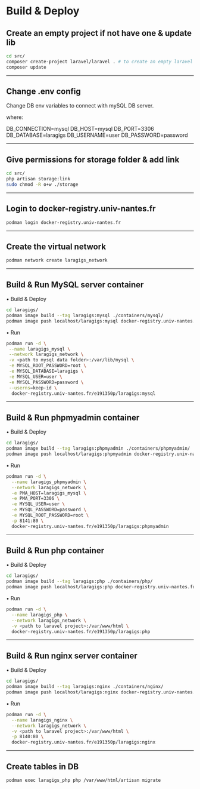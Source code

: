 # Build & Deploy

## Create an empty project if not have one & update lib

```bash
cd src/
composer create-project laravel/laravel . # to create an empty laravel project, copy src files of laravel project if already have a project and ignore this command.
composer update
```

---

## Change .env config

Change DB env variables to connect with mySQL DB server.

where:

DB_CONNECTION=mysql
DB_HOST=mysql
DB_PORT=3306
DB_DATABASE=laragigs
DB_USERNAME=user
DB_PASSWORD=password

---

## Give permissions for storage folder & add link

```bash
cd src/
php artisan storage:link
sudo chmod -R o+w ./storage
```

---

## Login to docker-registry.univ-nantes.fr

```bash
podman login docker-registry.univ-nantes.fr
```

---

## Create the virtual network

```bash
podman network create laragigs_network
```

---

## Build & Run MySQL server container

• Build & Deploy

```bash
cd laragigs/
podman image build --tag laragigs:mysql ./containers/mysql/
podman image push localhost/laragigs:mysql docker-registry.univ-nantes.fr/e191350p/laragigs:mysql
```

• Run

```bash
podman run -d \
 --name laragigs_mysql \
 --network laragigs_network \
 -v <path to mysql data folder>:/var/lib/mysql \
 -e MYSQL_ROOT_PASSWORD=root \
 -e MYSQL_DATABASE=laragigs \
 -e MYSQL_USER=user \
 -e MYSQL_PASSWORD=password \
 --userns=keep-id \
  docker-registry.univ-nantes.fr/e191350p/laragigs:mysql
```

---

## Build & Run phpmyadmin container

• Build & Deploy

```bash
cd laragigs/
podman image build --tag laragigs:phpmyadmin ./containers/phpmyadmin/
podman image push localhost/laragigs:phpmyadmin docker-registry.univ-nantes.fr/e191350p/laragigs:phpmyadmin
```

• Run

```bash
podman run -d \
  --name laragigs_phpmyadmin \
  --network laragigs_network \
  -e PMA_HOST=laragigs_mysql \
  -e PMA_PORT=3306 \
  -e MYSQL_USER=user \
  -e MYSQL_PASSWORD=password \
  -e MYSQL_ROOT_PASSWORD=root \
  -p 8141:80 \
  docker-registry.univ-nantes.fr/e191350p/laragigs:phpmyadmin
```

---

## Build & Run php container

• Build & Deploy

```bash
cd laragigs/
podman image build --tag laragigs:php ./containers/php/
podman image push localhost/laragigs:php docker-registry.univ-nantes.fr/e191350p/laragigs:php
```

• Run

```bash
podman run -d \
  --name laragigs_php \
  --network laragigs_network \
  -v <path to laravel project>:/var/www/html \
  docker-registry.univ-nantes.fr/e191350p/laragigs:php
```

---

## Build & Run nginx server container

• Build & Deploy

```bash
cd laragigs/
podman image build --tag laragigs:nginx ./containers/nginx/
podman image push localhost/laragigs:nginx docker-registry.univ-nantes.fr/e191350p/laragigs:nginx
```

• Run

```bash
podman run -d \
  --name laragigs_nginx \
  --network laragigs_network \
  -v <path to laravel project>:/var/www/html \
  -p 8140:80 \
  docker-registry.univ-nantes.fr/e191350p/laragigs:nginx
```

---

## Create tables in DB

```bash
podman exec laragigs_php php /var/www/html/artisan migrate
```
